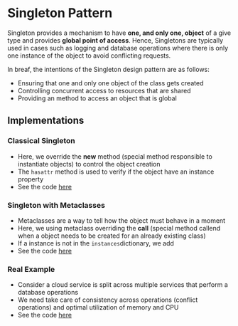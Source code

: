 # Singleton Pattern

Singleton provides a mechanism to have **one, and only one, object** of a give type and provides **global point of access**. Hence, Singletons are typically used in cases such as logging and database operations where there is only one instance of the object to avoid conflicting requests.

In breaf, the intentions of the Singleton design pattern are as follows:

 - Ensuring that one and only one object of the class gets created
 - Controlling concurrent access to resources that are shared
 - Providing an method to access an object that is global

## Implementations

### Classical Singleton

- Here, we override the **__new__** method (special method responsible to instantiate objects) to control the object creation
- The ```hasattr``` method is used to verify if the object have an instance property
- See the code [here](classical_singleton.py)

### Singleton with Metaclasses

- Metaclasses are a way to tell how the object must behave in a moment 
- Here, we using metaclass overriding the **__call__** (special method callend when a object needs to be created for an already existing class)
- If a instance is not in the ```instances```dictionary, we add
- See the code [here](singleton_using_metaclasse.py)

### Real Example 

- Consider a cloud service is split across multiple services that perform a database operations
- We need take care of consistency across operations (conflict operations) and optimal utilization of memory and CPU
- See the code [here](real_example.py)